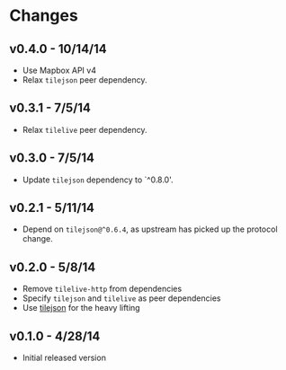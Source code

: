 # Changes

## v0.4.0 - 10/14/14

* Use Mapbox API v4
* Relax `tilejson` peer dependency.

## v0.3.1 - 7/5/14

* Relax `tilelive` peer dependency.

## v0.3.0 - 7/5/14

* Update `tilejson` dependency to `^0.8.0'.

## v0.2.1 - 5/11/14

* Depend on `tilejson@^0.6.4`, as upstream has picked up the protocol change.

## v0.2.0 - 5/8/14

* Remove `tilelive-http` from dependencies
* Specify `tilejson` and `tilelive` as peer dependencies
* Use [tilejson](https://github.com/mapbox/node-tilejson) for the heavy lifting

## v0.1.0 - 4/28/14

* Initial released version
